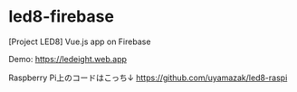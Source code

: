 # led8-firebase
[Project LED8] Vue.js app on Firebase

Demo:
https://ledeight.web.app

Raspberry Pi上のコードはこっち↓
https://github.com/uyamazak/led8-raspi
